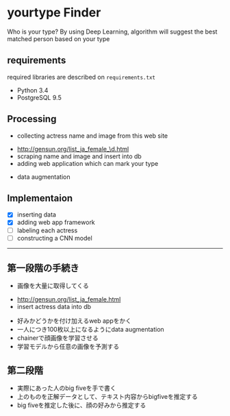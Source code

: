 # yourtype Finder

Who is your type? By using Deep Learning, algorithm will suggest the best matched person based on your type

## requirements
required libraries are described on `requirements.txt`
* Python 3.4
* PostgreSQL 9.5


## Processing
* collecting actress name and image from this web site
 - http://gensun.org/list_ja_female_\d.html
 - scraping name and image and insert into db
 - adding web application which can mark your type
* data augmentation

## Implementaion
- [x] inserting data
- [x] adding web app framework
- [ ] labeling each actress
- [ ] constructing a CNN model

--------------------------------
## 第一段階の手続き
* 画像を大量に取得してくる
 - http://gensun.org/list_ja_female.html
 - insert actress data into db
* 好みかどうかを付け加えるweb appをかく
* 一人につき100枚以上になるようにdata augmentation
* chainerで顔画像を学習させる
* 学習モデルから任意の画像を予測する

## 第二段階
* 実際にあった人のbig fiveを手で書く
* 上のものを正解データとして、テキスト内容からbigfiveを推定する
* big fiveを推定した後に、顔の好みから推定する

